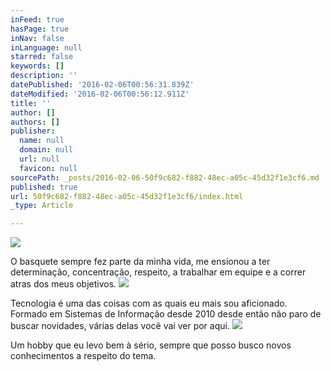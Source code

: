 ```yaml
---
inFeed: true
hasPage: true
inNav: false
inLanguage: null
starred: false
keywords: []
description: ''
datePublished: '2016-02-06T00:56:31.839Z'
dateModified: '2016-02-06T00:56:12.911Z'
title: ''
author: []
authors: []
publisher:
  name: null
  domain: null
  url: null
  favicon: null
sourcePath: _posts/2016-02-06-50f9c682-f882-48ec-a05c-45d32f1e3cf6.md
published: true
url: 50f9c682-f882-48ec-a05c-45d32f1e3cf6/index.html
_type: Article

---
```

![](https://the-grid-user-content.s3-us-west-2.amazonaws.com/e221f897-0f82-4dd5-9127-1cdce72906d6.png)

O basquete sempre fez parte da minha vida, me ensionou a ter determinação, concentração, respeito, a trabalhar em equipe e a correr atras dos meus objetivos.
![](https://the-grid-user-content.s3-us-west-2.amazonaws.com/f961556c-1d16-418b-a020-1cea0380127b.png)

Tecnologia é uma das coisas com as quais eu mais sou aficionado. Formado em Sistemas de Informação desde 2010 desde então não paro de buscar novidades, várias delas você vai ver por aqui.
![](https://the-grid-user-content.s3-us-west-2.amazonaws.com/0dda78d8-a952-4f2a-ad18-9bba2e34a5fe.png)

Um hobby que eu levo bem à sério, sempre que posso busco novos conhecimentos a respeito do tema.